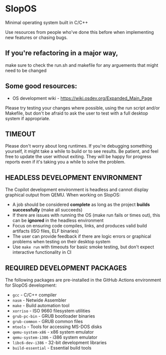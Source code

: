 # SlopOS
Minimal operating system built in C/C++

Use resources from people who've done this before when implementing new features or chasing bugs.

## If you're refactoring in a major way,
make sure to check the run.sh and makefile for any arguements that might need to be changed

## Some good resources:
* OS development wiki - https://wiki.osdev.org/Expanded_Main_Page

Please try testing your changes where possible, using the run script and/or Makefile, but don't be afraid to ask the user to test with a full desktop system if appropriate.

## TIMEOUT
Please don't worry about long runtimes. If you're debugging something yourself, it might take a while to build or to see results. Be patient, and feel free to update the user without exiting. They will be happy for progress reports even if it's taking you a while to solve the problem.

## HEADLESS DEVELOPMENT ENVIRONMENT
The Copilot development environment is headless and cannot display graphical output from QEMU. When working on SlopOS:

* A job should be considered **complete** as long as the project **builds successfully** (make all succeeds)
* If there are issues with running the OS (make run fails or times out), this can be **ignored** in the headless environment
* Focus on ensuring code compiles, links, and produces valid build artifacts (ISO files, ELF binaries)
* The user can provide feedback if there are logic errors or graphical problems when testing on their desktop system
* Use `make run` with timeouts for basic smoke testing, but don't expect interactive functionality in CI

## REQUIRED DEVELOPMENT PACKAGES
The following packages are pre-installed in the GitHub Actions environment for SlopOS development:
* `gcc` - C/C++ compiler
* `nasm` - Netwide Assembler
* `make` - Build automation tool
* `xorriso` - ISO 9660 filesystem utilities
* `grub-pc-bin` - GRUB bootloader binaries
* `grub-common` - GRUB common files
* `mtools` - Tools for accessing MS-DOS disks
* `qemu-system-x86` - x86 system emulator
* `qemu-system-i386` - i386 system emulator  
* `libc6-dev-i386` - 32-bit development libraries
* `build-essential` - Essential build tools
